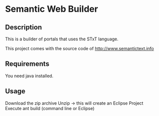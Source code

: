 # Semantic Web Builder

## Description

This is a builder of portals that uses the STxT language.

This project comes with the source code of http://www.semantictext.info

## Requirements

You need java installed.

## Usage

Download the zip archive
Unzip -> this will create an Eclipse Project
Execute ant build (command line or Eclipse)